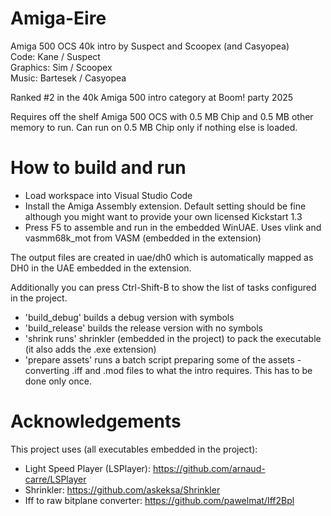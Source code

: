 # Amiga-Eire
Amiga 500 OCS 40k intro by Suspect and Scoopex (and Casyopea)  
Code: Kane / Suspect  
Graphics: Sim / Scoopex  
Music: Bartesek / Casyopea  

Ranked #2 in the 40k Amiga 500 intro category at Boom! party 2025

Requires off the shelf Amiga 500 OCS with 0.5 MB Chip and 0.5 MB other memory to run. Can run on 0.5 MB Chip only if nothing else is loaded.

# How to build and run
- Load workspace into Visual Studio Code
- Install the Amiga Assembly extension. Default setting should be fine although you might want to provide your own licensed Kickstart 1.3
- Press F5 to assemble and run in the embedded WinUAE. Uses vlink and vasmm68k_mot from VASM (embedded in the extension)

The output files are created in uae/dh0 which is automatically mapped as DH0 in the UAE embedded in the extension. 

Additionally you can press Ctrl-Shift-B to show the list of tasks configured in the project.
- 'build_debug' builds a debug version with symbols
- 'build_release' builds the release version with no symbols
- 'shrink runs' shrinkler (embedded in the project) to pack the executable (it also adds the .exe extension)
- 'prepare assets' runs a batch script preparing some of the assets - converting .iff and .mod files to what the intro requires. This has to be done only once.

# Acknowledgements

This project uses (all executables embedded in the project):
- Light Speed Player (LSPlayer): https://github.com/arnaud-carre/LSPlayer
- Shrinkler: https://github.com/askeksa/Shrinkler
- Iff to raw bitplane converter: https://github.com/pawelmat/Iff2Bpl
 

